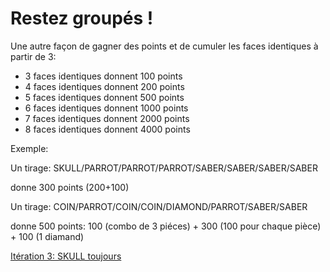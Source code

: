 # Restez groupés !


Une autre façon de gagner des points et de cumuler les faces identiques à partir de 3:


- 3 faces identiques donnent  100 points
- 4 faces identiques donnent  200 points
- 5 faces identiques donnent  500 points
- 6 faces identiques donnent 1000 points
- 7 faces identiques donnent 2000 points
- 8 faces identiques donnent 4000 points

Exemple: 

Un tirage: SKULL/PARROT/PARROT/PARROT/SABER/SABER/SABER/SABER 

donne 300 points (200+100)


Un tirage: COIN/PARROT/COIN/COIN/DIAMOND/PARROT/SABER/SABER 

donne 500 points: 100 (combo de 3 piéces) + 300 (100 pour chaque pièce) + 100 (1 diamand)




 <a href="/katas/sabords/iteration03.html">Itération 3: SKULL toujours</a> <br>



